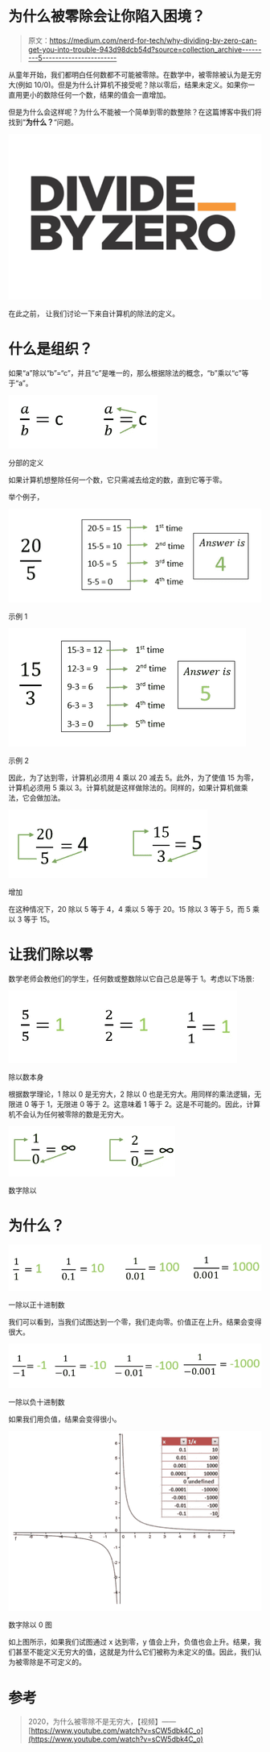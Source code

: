 # 为什么被零除会让你陷入困境？

> 原文：<https://medium.com/nerd-for-tech/why-dividing-by-zero-can-get-you-into-trouble-943d98dcb54d?source=collection_archive---------5----------------------->

从童年开始，我们都明白任何数都不可能被零除。在数学中，被零除被认为是无穷大(例如 10/0)。但是为什么计算机不接受呢？除以零后，结果未定义。如果你一直用更小的数除任何一个数，结果的值会一直增加。

但是为什么会这样呢？为什么不能被一个简单到零的数整除？在这篇博客中我们将找到“**为什么？**“问题。

![](img/c3d7c5586d01d0b8437a7d44a487fc4b.png)

在此之前，
让我们讨论一下来自计算机的除法的定义。

# 什么是组织？

如果“a”除以“b”=“c”，并且“c”是唯一的，那么根据除法的概念，“b”乘以“c”等于“a”。

![](img/ff66bb25dfdb191401c57fc65b626109.png)

分部的定义

如果计算机想整除任何一个数，它只需减去给定的数，直到它等于零。

举个例子，

![](img/76b3c67fcc76eec106ddd628ca5b4711.png)

示例 1

![](img/54b9ddc0aa88d1cc12d18f28366cfb2b.png)

示例 2

因此，为了达到零，计算机必须用 4 乘以 20 减去 5。此外，为了使值 15 为零，计算机必须用 5 乘以 3。计算机就是这样做除法的。同样的，如果计算机做乘法，它会做加法。

![](img/2b8f9cb44af1dd59008a2fda375ac8e6.png)

增加

在这种情况下，20 除以 5 等于 4，4 乘以 5 等于 20。15 除以 3 等于 5，而 5 乘以 3 等于 15。

# 让我们除以零

数学老师会教他们的学生，任何数或整数除以它自己总是等于 1。考虑以下场景:

![](img/e05fb6dedc409fd2259c4e63e1b66ed4.png)

除以数本身

根据数学理论，1 除以 0 是无穷大，2 除以 0 也是无穷大。用同样的乘法逻辑，无限进 0 等于 1，无限进 0 等于 2。这意味着 1 等于 2。这是不可能的。因此，计算机不会认为任何被零除的数是无穷大。

![](img/1e5793bbcb7501adb292f933f5d7c3f5.png)

数字除以

# 为什么？

![](img/2384656cd70ecda87176b0860853958a.png)

一除以正十进制数

我们可以看到，当我们试图达到一个零，我们走向零。价值正在上升。结果会变得很大。

![](img/d8e8c8f8ab86a8a45cf1ed7a9c35f82f.png)

一除以负十进制数

如果我们用负值，结果会变得很小。

![](img/fff50e4f3d0a9522e9122276a168c579.png)

数字除以 0 图

如上图所示，如果我们试图通过 x 达到零，y 值会上升，负值也会上升。结果，我们甚至不能定义无穷大的值，这就是为什么它们被称为未定义的值。因此，我们认为被零除是不可定义的。

# 参考

> 2020，为什么被零除不是无穷大，【视频】——[https://www.youtube.com/watch?v=sCW5dbk4C_o](https://www.youtube.com/watch?v=sCW5dbk4C_o)